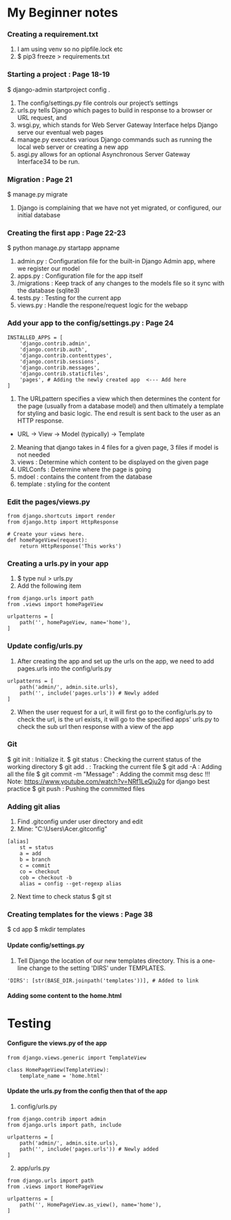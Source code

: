 # My Beginner notes

### Creating a requirement.txt
1. I am using venv so no pipfile.lock etc
2. $ pip3 freeze > requirements.txt

### Starting a project : Page 18-19
$ django-admin startproject config .
1. The config/settings.py file controls our project’s settings
2. urls.py tells Django which pages to build in response to a browser or URL request, and 
3. wsgi.py, which stands for Web Server Gateway Interface helps Django serve our eventual web pages
4. manage.py executes various Django commands such as running the local web server or creating a new app
5. asgi.py allows for an optional Asynchronous Server Gateway Interface34 to be run.

### Migration : Page 21
$ manage.py migrate
1. Django is complaining that we have not yet migrated, or configured, our initial database

### Creating the first app : Page 22-23
$ python manage.py startapp appname
1. admin.py     : Configuration file for the built-in Django Admin app, where we register our model
2. apps.py      : Configuration file for the app itself
3. /migrations  : Keep track of any changes to the models file so it sync with the database (sqlite3)
4. tests.py     : Testing for the current app
5. views.py     : Handle the respone/request logic for the webapp

### Add your app to the config/settings.py : Page 24
```
INSTALLED_APPS = [
    'django.contrib.admin',
    'django.contrib.auth',
    'django.contrib.contenttypes',
    'django.contrib.sessions',
    'django.contrib.messages',
    'django.contrib.staticfiles',
    'pages', # Adding the newly created app  <--- Add here
]
```
1. The URLpattern specifies a view which then determines the content for the page (usually from a database model) and then ultimately a template for styling and basic logic. The end result is sent back to the user as an HTTP response.
- URL -> View -> Model (typically) -> Template
2. Meaning that django takes in 4 files for a given page, 3 files if model is not needed
3. views    : Determine which content to be displayed on the given page
4. URLConfs : Determine where the page is going
5. mdoel    : contains the content from the database
6. template : styling for the content

### Edit the pages/views.py
```
from django.shortcuts import render
from django.http import HttpResponse

# Create your views here.
def homePageView(request):
    return HttpResponse('This works')
```

### Creating a urls.py in your app
1. $ type nul > urls.py
2. Add the following item
```
from django.urls import path
from .views import homePageView

urlpatterns = [
    path('', homePageView, name='home'), 
]
```

### Update config/urls.py
1. After creating the app and set up the urls on the app, we need to add pages.urls into the config/urls.py
```
urlpatterns = [
    path('admin/', admin.site.urls),
    path('', include('pages.urls')) # Newly added
]
```
2. When the user request for a url, it will first go to the config/urls.py to check the url, is the url exists, it will go to the specified apps' urls.py to check the sub url then response with a view of the app

### Git
$ git init      : Initialize it.
$ git status    : Checking the current status of the working directory
$ git add .     : Tracking the current file
$ git add -A    : Adding all the file
$ git commit -m "Message" : Adding the commit msg desc
!!! Note: https://www.youtube.com/watch?v=NRf1LeQju2g for django best practice
$ git push      : Pushing the committed files

### Adding git alias
1. Find .gitconfig under user directory and edit
2. Mine: "C:\Users\Acer\.gitconfig"
```
[alias]
	st = status
	a = add
	b = branch
	c = commit
	co = checkout
	cob = checkout -b
	alias = config --get-regexp alias
```
2. Next time to check status
$ git st

### Creating templates for the views : Page 38
$ cd app
$ mkdir templates

#### Update config/settings.py
1. Tell Django the location of our new templates directory. This is a one-line change to the setting 'DIRS' under TEMPLATES.
```
'DIRS': [str(BASE_DIR.joinpath('templates'))], # Added to link
```

#### Adding some content to the home.html
<h1>Testing</h1>

#### Configure the views.py of the app
```
from django.views.generic import TemplateView

class HomePageView(TemplateView):
    template_name = 'home.html'
```

#### Update the urls.py from the config then that of the app
1. config/urls.py
```
from django.contrib import admin
from django.urls import path, include

urlpatterns = [
    path('admin/', admin.site.urls),
    path('', include('pages.urls')) # Newly added
]
```
2. app/urls.py
```
from django.urls import path
from .views import HomePageView

urlpatterns = [
    path('', HomePageView.as_view(), name='home'), 
]
```
